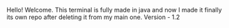 Hello! Welcome.
This terminal is fully made in java and now I made it finally its own repo after deleting it from my main one.
Version - 1.2
